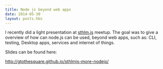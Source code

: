 ```yaml
---
title: Node js beyond web apps
date: 2014-05-30
layout: posts.hbs
---
```


I recently did a light presentation at [sthlm.js](http://sthlmjs.com) meetup. The goal was to give a overview of how can node.js can be used, beyond web apps, such as: CLI, testing, Desktop apps, services and internet of things.

Slides can be found here:


http://gtothesquare.github.io/sthlmjs-more-nodejs/